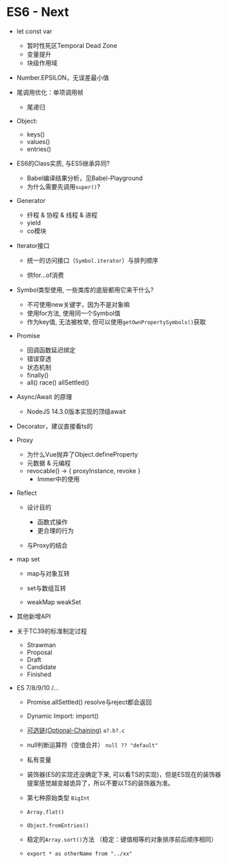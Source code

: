 # ES6 - Next

- let const var

  - 暂时性死区Temporal Dead Zone
  - 变量提升
  - 块级作用域

- Number.EPSILON，无误差最小值

- 尾调用优化：单项调用帧

  - 尾递归

- Object:

  - keys()
  - values()
  - entries()

- ES6的Class实质, 与ES5继承异同?

  - Babel编译结果分析，见Babel-Playground
  - 为什么需要先调用`super()`?

- Generator

  - 纤程 & 协程 & 线程 & 进程
  - yield
  - co模块
  
- Iterator接口

  - 统一的访问接口（`Symbol.iterator`）与排列顺序

  - 供for...of消费

- Symbol类型使用, 一些类库的底层都用它来干什么?
  
  - 不可使用new关键字，因为不是对象嘛
  - 使用for方法, 使用同一个Symbol值
  - 作为key值, 无法被枚举, 但可以使用`getOwnPropertySymbols()`获取
  
- Promise

  - 回调函数延迟绑定
  - 错误穿透
  - 状态机制
  - finally()
  - all() race() allSettled()

- Async/Await 的原理

  - NodeJS 14.3.0版本实现的顶级await

- Decorator，建议直接看ts的

- Proxy

  - 为什么Vue抛弃了Object.defineProperty
  - 元数据 & 元编程
  - revocable() -> { proxyInstance, revoke }
    - Immer中的使用

- Reflect

  - 设计目的
    - 函数式操作
    - 更合理的行为

  - 与Proxy的结合

- map set

  - map与对象互转
  - set与数组互转

  - weakMap weakSet

- 其他新增API

- 关于TC39的标准制定过程

  - Strawman
  - Proposal
  - Draft
  - Candidate
  - Finished

- ES 7/8/9/10 /...

  - Promise.allSettled() resolve与reject都会返回
  
  - Dynamic Import: import()
  
  - [可选链(Optional-Chaining)](https://github.com/linbudu599/Penumbra) `a?.b?.c`
  - null判断运算符（空值合并） `null ?? "default" `  
  - 私有变量
  - 装饰器(ES的实现还没确定下来, 可以看TS的实现)，但是ES现在的装饰器提案感觉越变越诡异了，所以不要以TS的装饰器为准。
  - 第七种原始类型 `BigInt`
  - `Array.flat()`
  - `Object.fromEntries()`
  - 稳定的`Array.sort()`方法 （稳定：键值相等的对象排序前后顺序相同）
  - `export * as otherName from "../xx"`

